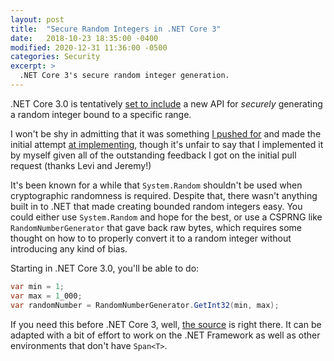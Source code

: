 ```yaml
---
layout: post
title:  "Secure Random Integers in .NET Core 3"
date:   2018-10-23 18:35:00 -0400
modified: 2020-12-31 11:36:00 -0500
categories: Security
excerpt: >
  .NET Core 3's secure random integer generation.
---
```


.NET Core 3.0 is tentatively [set to include][1] a new API for _securely_
generating a random integer bound to a specific range.

I won't be shy in admitting that it was something [I pushed for][2] and made the
initial attempt [at implementing][3], though it's unfair to say that I
implemented it by myself given all of the outstanding feedback I got on the
initial pull request (thanks Levi and Jeremy!)

It's been known for a while that `System.Random` shouldn't be used when
cryptographic randomness is required. Despite that, there wasn't anything built
in to .NET that made creating bounded random integers easy. You could either
use `System.Random` and hope for the best, or use a CSPRNG like
`RandomNumberGenerator` that gave back raw bytes, which requires some thought on
how to to properly convert it to a random integer without introducing any kind
of bias.

Starting in .NET Core 3.0, you'll be able to do:

```csharp
var min = 1;
var max = 1_000;
var randomNumber = RandomNumberGenerator.GetInt32(min, max);
```

If you need this before .NET Core 3, well, [the source][3] is right there. It
can be adapted with a bit of effort to work on the .NET Framework as well as other
environments that don't have `Span<T>`.

[1]: https://apisof.net/catalog/System.Security.Cryptography.RandomNumberGenerator.GetInt32(Int32,Int32)
[2]: https://github.com/dotnet/corefx/issues/30873
[3]: https://github.com/dotnet/corefx/pull/31243
